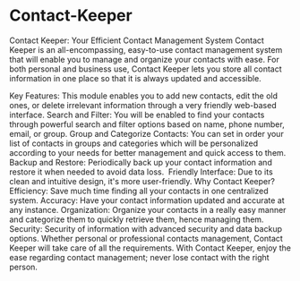 # Contact-Keeper
Contact Keeper: Your Efficient Contact Management System
Contact Keeper is an all-encompassing, easy-to-use contact management system that will enable you to manage and organize your contacts with ease. For both personal and business use, Contact Keeper lets you store all contact information in one place so that it is always updated and accessible.

Key Features:
This module enables you to add new contacts, edit the old ones, or delete irrelevant information through a very friendly web-based interface. Search and Filter: You will be enabled to find your contacts through powerful search and filter options based on name, phone number, email, or group. Group and Categorize Contacts: You can set in order your list of contacts in groups and categories which will be personalized according to your needs for better management and quick access to them.
Backup and Restore: Periodically back up your contact information and restore it when needed to avoid data loss. 
Friendly Interface: Due to its clean and intuitive design, it's more user-friendly.
Why Contact Keeper?
Efficiency: Save much time finding all your contacts in one centralized system.
Accuracy: Have your contact information updated and accurate at any instance.
Organization: Organize your contacts in a really easy manner and categorize them to quickly retrieve them, hence managing them.
Security: Security of information with advanced security and data backup options.
Whether personal or professional contacts management, Contact Keeper will take care of all the requirements. With Contact Keeper, enjoy the ease regarding contact management; never lose contact with the right person.



